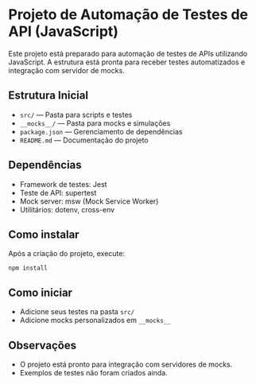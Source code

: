 # Projeto de Automação de Testes de API (JavaScript)

Este projeto está preparado para automação de testes de APIs utilizando JavaScript. A estrutura está pronta para receber testes automatizados e integração com servidor de mocks.

## Estrutura Inicial

- `src/` — Pasta para scripts e testes
- `__mocks__/` — Pasta para mocks e simulações
- `package.json` — Gerenciamento de dependências
- `README.md` — Documentação do projeto

## Dependências

- Framework de testes: Jest
- Teste de API: supertest
- Mock server: msw (Mock Service Worker)
- Utilitários: dotenv, cross-env

## Como instalar

Após a criação do projeto, execute:

```
npm install
```

## Como iniciar

- Adicione seus testes na pasta `src/`
- Adicione mocks personalizados em `__mocks__`

## Observações

- O projeto está pronto para integração com servidores de mocks.
- Exemplos de testes não foram criados ainda.
